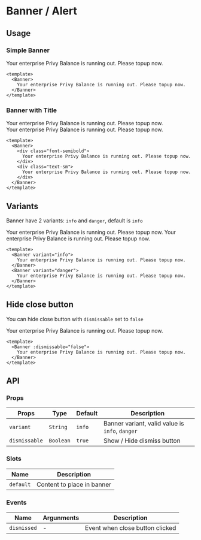 <script setup>
  import Banner from './Banner.vue'
</script>

# Banner / Alert

## Usage

### Simple Banner

<Banner class="mt-3">Your enterprise Privy Balance is running out. Please topup now.</Banner>

```vue
<template>
  <Banner>
    Your enterprise Privy Balance is running out. Please topup now.
  </Banner>
</template>
```

### Banner with Title

<Banner class="mt-3"><div class="font-semibold">Your enterprise Privy Balance is running out. Please topup now.</div><div class="text-sm">Your enterprise Privy Balance is running out. Please topup now.</div></Banner>

```vue
<template>
  <Banner>
    <div class="font-semibold">
      Your enterprise Privy Balance is running out. Please topup now.
    </div>
    <div class="text-sm">
      Your enterprise Privy Balance is running out. Please topup now.
    </div>
  </Banner>
</template>
```

## Variants

Banner have 2 variants: `info` and `danger`, default is `info`

<Banner variant="info">Your enterprise Privy Balance is running out. Please topup now.</Banner>
<Banner variant="danger">Your enterprise Privy Balance is running out. Please topup now.</Banner>

```vue
<template>
  <Banner variant="info">
    Your enterprise Privy Balance is running out. Please topup now.
  </Banner>
  <Banner variant="danger">
    Your enterprise Privy Balance is running out. Please topup now.
  </Banner>
</template>
```

## Hide close button

You can hide close button with `dismissable` set to `false`

<Banner :dismissable="false">Your enterprise Privy Balance is running out. Please topup now.</Banner>

```vue
<template>
  <Banner :dismissable="false">
    Your enterprise Privy Balance is running out. Please topup now.
  </Banner>
</template>
```

## API

### Props

| Props         | Type      | Default | Description                                     |
|---------------|-----------|---------|-------------------------------------------------|
| `variant`     | `String`  | `info`  | Banner variant, valid value is `info`, `danger` |
| `dismissable` | `Boolean` | `true`  | Show / Hide dismiss button                      |

### Slots
| Name      | Description                |
|-----------|----------------------------|
| `default` | Content to place in banner |

### Events

| Name        | Argunments | Description                     |
|-------------|------------|---------------------------------|
| `dismissed` | -          | Event when close button clicked |
